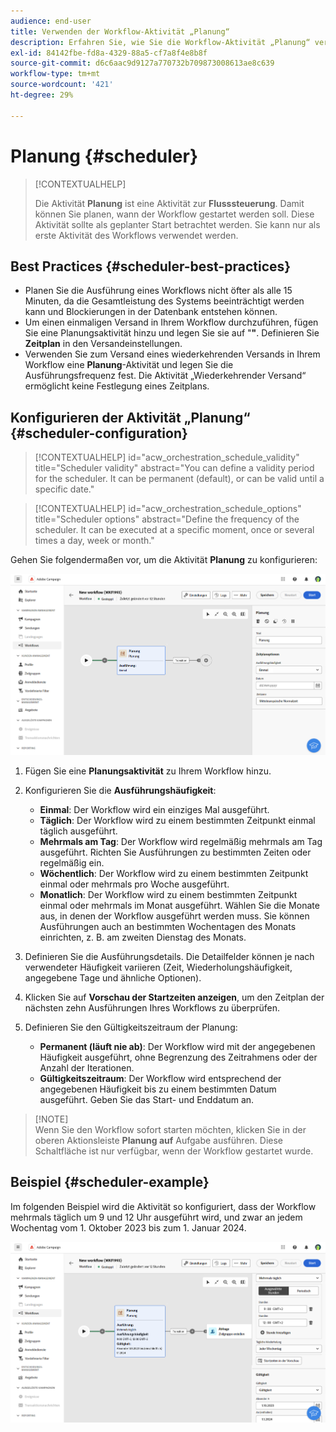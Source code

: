 ```yaml
---
audience: end-user
title: Verwenden der Workflow-Aktivität „Planung“
description: Erfahren Sie, wie Sie die Workflow-Aktivität „Planung“ verwenden.
exl-id: 84142fbe-fd8a-4329-88a5-cf7a8f4e8b8f
source-git-commit: d6c6aac9d9127a770732b709873008613ae8c639
workflow-type: tm+mt
source-wordcount: '421'
ht-degree: 29%

---
```


# Planung {#scheduler}

>[!CONTEXTUALHELP]
>
>Die Aktivität **Planung** ist eine Aktivität zur **Flusssteuerung**. Damit können Sie planen, wann der Workflow gestartet werden soll. Diese Aktivität sollte als geplanter Start betrachtet werden. Sie kann nur als erste Aktivität des Workflows verwendet werden.

## Best Practices {#scheduler-best-practices}

* Planen Sie die Ausführung eines Workflows nicht öfter als alle 15 Minuten, da die Gesamtleistung des Systems beeinträchtigt werden kann und Blockierungen in der Datenbank entstehen können.
* Um einen einmaligen Versand in Ihrem Workflow durchzuführen, fügen Sie eine Planungsaktivität hinzu und legen Sie sie auf &quot;**&quot;**. Definieren Sie **Zeitplan** in den Versandeinstellungen.
* Verwenden Sie zum Versand eines wiederkehrenden Versands in Ihrem Workflow eine **Planung**-Aktivität und legen Sie die Ausführungsfrequenz fest. Die Aktivität „Wiederkehrender Versand“ ermöglicht keine Festlegung eines Zeitplans.

## Konfigurieren der Aktivität „Planung“ {#scheduler-configuration}

>[!CONTEXTUALHELP]
>id="acw_orchestration_schedule_validity"
>title="Scheduler validity"
>abstract="You can define a validity period for the scheduler. It can be permanent (default), or can be valid until a specific date."

>[!CONTEXTUALHELP]
>id="acw_orchestration_schedule_options"
>title="Scheduler options"
>abstract="Define the frequency of the scheduler. It can be executed at a specific moment, once or several times a day, week or month."

Gehen Sie folgendermaßen vor, um die Aktivität **Planung** zu konfigurieren:

![Benutzeroberfläche für die Konfiguration der Planungsaktivität](../assets/workflow-scheduler.png)

1. Fügen Sie eine **Planungsaktivität** zu Ihrem Workflow hinzu.

1. Konfigurieren Sie die **Ausführungshäufigkeit**:

   * **Einmal**: Der Workflow wird ein einziges Mal ausgeführt.
   * **Täglich**: Der Workflow wird zu einem bestimmten Zeitpunkt einmal täglich ausgeführt.
   * **Mehrmals am Tag**: Der Workflow wird regelmäßig mehrmals am Tag ausgeführt. Richten Sie Ausführungen zu bestimmten Zeiten oder regelmäßig ein.
   * **Wöchentlich**: Der Workflow wird zu einem bestimmten Zeitpunkt einmal oder mehrmals pro Woche ausgeführt.
   * **Monatlich**: Der Workflow wird zu einem bestimmten Zeitpunkt einmal oder mehrmals im Monat ausgeführt. Wählen Sie die Monate aus, in denen der Workflow ausgeführt werden muss. Sie können Ausführungen auch an bestimmten Wochentagen des Monats einrichten, z. B. am zweiten Dienstag des Monats.

1. Definieren Sie die Ausführungsdetails. Die Detailfelder können je nach verwendeter Häufigkeit variieren (Zeit, Wiederholungshäufigkeit, angegebene Tage und ähnliche Optionen).

1. Klicken Sie auf **Vorschau der Startzeiten anzeigen**, um den Zeitplan der nächsten zehn Ausführungen Ihres Workflows zu überprüfen.

1. Definieren Sie den Gültigkeitszeitraum der Planung:

   * **Permanent (läuft nie ab)**: Der Workflow wird mit der angegebenen Häufigkeit ausgeführt, ohne Begrenzung des Zeitrahmens oder der Anzahl der Iterationen.
   * **Gültigkeitszeitraum**: Der Workflow wird entsprechend der angegebenen Häufigkeit bis zu einem bestimmten Datum ausgeführt. Geben Sie das Start- und Enddatum an.

>[!NOTE]\
Wenn Sie den Workflow sofort starten möchten, klicken Sie in der oberen Aktionsleiste **Planung auf** Aufgabe ausführen. Diese Schaltfläche ist nur verfügbar, wenn der Workflow gestartet wurde.

## Beispiel {#scheduler-example}

Im folgenden Beispiel wird die Aktivität so konfiguriert, dass der Workflow mehrmals täglich um 9 und 12 Uhr ausgeführt wird, und zwar an jedem Wochentag vom 1. Oktober 2023 bis zum 1. Januar 2024.

![Beispielkonfiguration für Planungsaktivität](../assets/workflow-scheduler2.png)